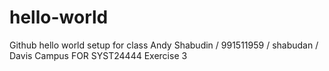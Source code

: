 # hello-world
Github hello world setup for class
Andy Shabudin / 991511959 / shabudan / Davis Campus FOR SYST24444 Exercise 3
